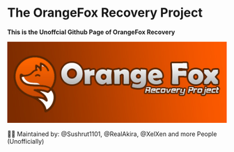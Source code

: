 # The OrangeFox Recovery Project
<!-- ## Hi there 👋 -->



**This is the Unoffcial Github Page of OrangeFox Recovery**

<p>
<img src="https://raw.githubusercontent.com/OrangeFoxRecovery/.github/fox/profile/OrangeFox.jpg" width="max-content" height="auto"/>
</p>

🙋‍♀️ Maintained by: @Sushrut1101, @RealAkira, @XelXen and more People (Unofficially)<br>
